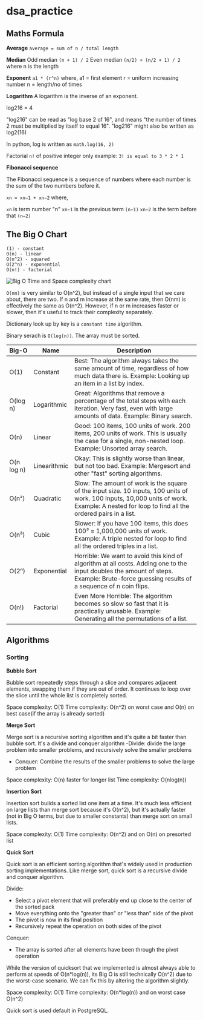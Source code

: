 # dsa_practice

## Maths Formula

**Average**
`average = sum of n / total length`

**Median**
Odd median
`(n + 1) / 2`
Even median
`(n/2) + (n/2 + 1) / 2`
where n is the length

**Exponent**
`a1 * (r^n)`
where,
a1 = first element
r = uniform increasing number
n = length/no of times

**Logarithm**
A logarithm is the inverse of an exponent.

log216 = 4

"log216" can be read as "log base 2 of 16", and means "the number of times 2 must be multiplied by itself to equal 16".
"log216" might also be written as log2(16)

In python, log is written as ```math.log(16, 2)```

Factorial
`n!` of positive integer only
example: `3! is equal to 3 * 2 * 1` 

**Fibonacci sequence**

The Fibonacci sequence is a sequence of numbers where each number is the sum of the two numbers before it.

```xn = xn−1 + xn−2```
where,

`xn` is term number "n"
`xn−1` is the previous term `(n−1)`
`xn−2` is the term before that `(n−2)`

## The Big O Chart

```
(1) - constant
O(n) - linear
O(n^2) - squared
O(2^n) - exponential
O(n!) - factorial
```

![Big O Time and Space complexity chart](https://github.com/user-attachments/assets/189a71ef-0d4e-436e-b7dc-4658564150de)

`O(nm)` is very similar to O(n^2), but instead of a single input that we care about, there are two. If n and m increase at the same rate, then O(nm) is effectively the same as O(n^2). However, if n or m increases faster or slower, then it's useful to track their complexity separately.

Dictionary look up by key is a `constant time` algorithm.

Binary serach is `O(log(n))`. The array must be sorted.

| Big-O     | Name          | Description |
|-----------|--------------|-------------|
| O(1)      | Constant     | Best: The algorithm always takes the same amount of time, regardless of how much data there is. Example: Looking up an item in a list by index. |
| O(log n)  | Logarithmic  | Great: Algorithms that remove a percentage of the total steps with each iteration. Very fast, even with large amounts of data. Example: Binary search. |
| O(n)      | Linear       | Good: 100 items, 100 units of work. 200 items, 200 units of work. This is usually the case for a single, non-nested loop. Example: Unsorted array search. |
| O(n log n)| Linearithmic | Okay: This is slightly worse than linear, but not too bad. Example: Mergesort and other "fast" sorting algorithms. |
| O(n²)     | Quadratic    | Slow: The amount of work is the square of the input size. 10 inputs, 100 units of work. 100 Inputs, 10,000 units of work. Example: A nested for loop to find all the ordered pairs in a list. |
| O(n³)     | Cubic        | Slower: If you have 100 items, this does 100³ = 1,000,000 units of work. Example: A triple nested for loop to find all the ordered triples in a list. |
| O(2ⁿ)     | Exponential  | Horrible: We want to avoid this kind of algorithm at all costs. Adding one to the input doubles the amount of steps. Example: Brute-force guessing results of a sequence of n coin flips. |
| O(n!)     | Factorial    | Even More Horrible: The algorithm becomes so slow so fast that it is practically unusable. Example: Generating all the permutations of a list. |

## Algorithms

### Sorting

**Bubble Sort**

Bubble sort repeatedly steps through a slice and compares adjacent elements, swapping them if they are out of order. It continues to loop over the slice until the whole list is completely sorted. 

Space complexity: O(1)
Time complexity: O(n^2) on worst case and O(n) on best case(if the array is already sorted)

**Merge Sort**

Merge sort is a recursive sorting algorithm and it's quite a bit faster than bubble sort. It's a divide and conquer algorithm
-Divide: divide the large problem into smaller problems, and recursively solve the smaller problems
- Conquer: Combine the results of the smaller problems to solve the large problem

Space complexity: O(n) faster for longer list
Time complexity: O(nlog(n))

**Insertion Sort**

Insertion sort builds a sorted list one item at a time. It's much less efficient on large lists than merge sort because it's O(n^2), but it's actually faster (not in Big O terms, but due to smaller constants) than merge sort on small lists.

Space complexity: O(1)
Time complexity: O(n^2) and on O(n) on presorted list

**Quick Sort**

Quick sort is an efficient sorting algorithm that's widely used in production sorting implementations. Like merge sort, quick sort is a recursive divide and conquer algorithm.

Divide:
- Select a pivot element that will preferably end up close to the center of the sorted pack
- Move everything onto the "greater than" or "less than" side of the pivot
- The pivot is now in its final position
- Recursively repeat the operation on both sides of the pivot

Conquer:
- The array is sorted after all elements have been through the pivot operation

While the version of quicksort that we implemented is almost always able to perform at speeds of O(n*log(n)), its Big O is still technically O(n^2) due to the worst-case scenario. We can fix this by altering the algorithm slightly.

Space complexity: O(1)
Time complexity: O(n*log(n)) and on worst case O(n^2)

Quick sort is used default in PostgreSQL.